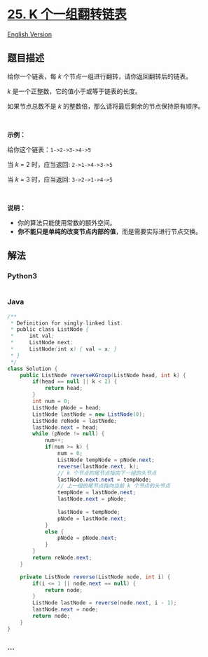 # [25. K 个一组翻转链表](https://leetcode-cn.com/problems/reverse-nodes-in-k-group)

[English Version](/solution/0000-0099/0025.Reverse%20Nodes%20in%20k-Group/README_EN.md)

## 题目描述

<!-- 这里写题目描述 -->
<p>给你一个链表，每&nbsp;<em>k&nbsp;</em>个节点一组进行翻转，请你返回翻转后的链表。</p>

<p><em>k&nbsp;</em>是一个正整数，它的值小于或等于链表的长度。</p>

<p>如果节点总数不是&nbsp;<em>k&nbsp;</em>的整数倍，那么请将最后剩余的节点保持原有顺序。</p>

<p>&nbsp;</p>

<p><strong>示例：</strong></p>

<p>给你这个链表：<code>1-&gt;2-&gt;3-&gt;4-&gt;5</code></p>

<p>当&nbsp;<em>k&nbsp;</em>= 2 时，应当返回: <code>2-&gt;1-&gt;4-&gt;3-&gt;5</code></p>

<p>当&nbsp;<em>k&nbsp;</em>= 3 时，应当返回: <code>3-&gt;2-&gt;1-&gt;4-&gt;5</code></p>

<p>&nbsp;</p>

<p><strong>说明：</strong></p>

<ul>
	<li>你的算法只能使用常数的额外空间。</li>
	<li><strong>你不能只是单纯的改变节点内部的值</strong>，而是需要实际进行节点交换。</li>
</ul>

## 解法

<!-- 这里可写通用的实现逻辑 -->

<!-- tabs:start -->

### **Python3**

<!-- 这里可写当前语言的特殊实现逻辑 -->

```python

```

### **Java**

<!-- 这里可写当前语言的特殊实现逻辑 -->

```java
/**
 * Definition for singly-linked list.
 * public class ListNode {
 *     int val;
 *     ListNode next;
 *     ListNode(int x) { val = x; }
 * }
 */
class Solution {
    public ListNode reverseKGroup(ListNode head, int k) {
        if(head == null || k < 2) {
            return head;
        }
        int num = 0;
        ListNode pNode = head;
        ListNode lastNode = new ListNode(0);
        ListNode reNode = lastNode;
        lastNode.next = head;
        while (pNode != null) {
            num++;
            if(num >= k) {
                num = 0;
                ListNode tempNode = pNode.next;
                reverse(lastNode.next, k);
				// k 个节点的尾节点指向下一组的头节点
                lastNode.next.next = tempNode;	
				// 上一组的尾节点指向当前 k 个节点的头节点				
                tempNode = lastNode.next;				
                lastNode.next = pNode;
				
                lastNode = tempNode;
                pNode = lastNode.next;
            }
            else {
                pNode = pNode.next;
            }
        }
        return reNode.next;
    }

    private ListNode reverse(ListNode node, int i) {
        if(i <= 1 || node.next == null) {
            return node;
        }
        ListNode lastNode = reverse(node.next, i - 1);
        lastNode.next = node; 
        return node;
    }
}
```

### **...**

```

```

<!-- tabs:end -->

